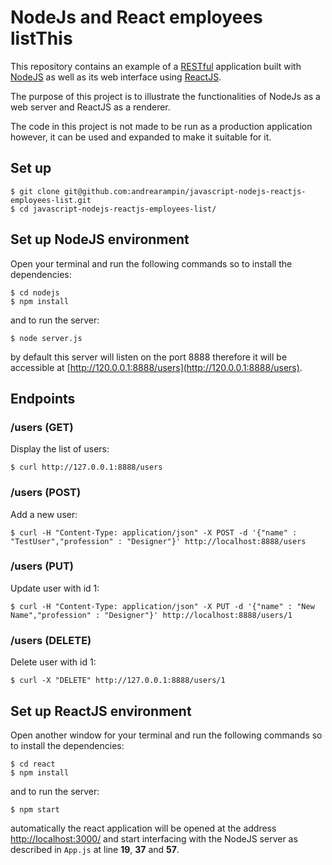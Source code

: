 # NodeJs and React employees listThis 

This repository contains an example of a [RESTful](https://en.wikipedia.org/wiki/Representational_state_transfer) application built with [NodeJS](https://nodejs.org/en/) as well as its web interface using [ReactJS](https://facebook.github.io/react/).

The purpose of this project is to illustrate the functionalities of NodeJs as a web server and ReactJS as a renderer.

The code in this project is not made to be run as a production application however, it can be used and expanded to make it suitable for it.

## Set up

```
$ git clone git@github.com:andrearampin/javascript-nodejs-reactjs-employees-list.git
$ cd javascript-nodejs-reactjs-employees-list/
```

## Set up NodeJS environment

Open your terminal and run the following commands so to install the dependencies:

```
$ cd nodejs
$ npm install
```

and to run the server:

```
$ node server.js
```

by default this server will listen on the port 8888 therefore it will be accessible at [http://120.0.0.1:8888/users](http://120.0.0.1:8888/users).

## Endpoints

### /users (GET)
Display the list of users:

```
$ curl http://127.0.0.1:8888/users
```

### /users (POST)
Add a new user:

```
$ curl -H "Content-Type: application/json" -X POST -d '{"name" : "TestUser","profession" : "Designer"}' http://localhost:8888/users
```

### /users (PUT)
Update user with id 1:

```
$ curl -H "Content-Type: application/json" -X PUT -d '{"name" : "New Name","profession" : "Designer"}' http://localhost:8888/users/1
```

### /users (DELETE)
Delete user with id 1:

```
$ curl -X "DELETE" http://127.0.0.1:8888/users/1
```


## Set up ReactJS environment

Open another window for your terminal and run the following commands so to install the dependencies:

```
$ cd react
$ npm install
```

and to run the server:

```
$ npm start
```

automatically the react application will be opened at the address [http://localhost:3000/](http://localhost:3000/) and start interfacing with the NodeJS server as described in ```App.js``` at line **19**, **37** and **57**.
